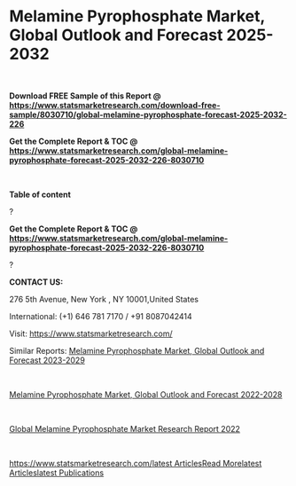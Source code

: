 <h1>Melamine Pyrophosphate Market, Global Outlook and Forecast 2025-2032</h1><br/><p><strong>Download FREE Sample of this Report @ <a href="https://www.statsmarketresearch.com/download-free-sample/8030710/global-melamine-pyrophosphate-forecast-2025-2032-226">https://www.statsmarketresearch.com/download-free-sample/8030710/global-melamine-pyrophosphate-forecast-2025-2032-226</a></strong></p>
 
 
 
 <div><b>Get the Complete Report & TOC @ <a href="https://www.statsmarketresearch.com/global-melamine-pyrophosphate-forecast-2025-2032-226-8030710">https://www.statsmarketresearch.com/global-melamine-pyrophosphate-forecast-2025-2032-226-8030710</a></b></div>
 
 
 
 <p><br />
 
 <b>Table of content</b></p>
 
 
 
 <p>? </p>
 
 
 
 <div><b>Get the Complete Report & TOC @ <a href="https://www.statsmarketresearch.com/global-melamine-pyrophosphate-forecast-2025-2032-226-8030710">https://www.statsmarketresearch.com/global-melamine-pyrophosphate-forecast-2025-2032-226-8030710</a></b></div>
 
 
 
 <p>? </p>
 
 
 
 <p><b>CONTACT US:</b><br />
 
 276 5th Avenue, New York , NY 10001,United States<br />
 
 International: (+1) 646 781 7170 / +91 8087042414<br />
 
 Visit: <a href="https://www.statsmarketresearch.com/">https://www.statsmarketresearch.com/</a><br />
 
 Similar Reports: <a href="https://www.statsmarketresearch.com/global-melamine-pyrophosphate-forecast-2025-2032-226-8030710">Melamine Pyrophosphate Market, Global Outlook and Forecast 2023-2029</a><br />
 
 <br />
 
 <a href="https://www.statsmarketresearch.com/global-melamine-pyrophosphate-forecast-2025-2032-226-8030710">Melamine Pyrophosphate Market, Global Outlook and Forecast 2022-2028</a><br />
 
 <br />
 
 <a href="https://www.statsmarketresearch.com/global-melamine-pyrophosphate-forecast-2025-2032-226-8030710">Global Melamine Pyrophosphate Market Research Report 2022</a><br />
 
 <br />
 
 <a href="https://gyeongbokgung.com">https://www.statsmarketresearch.com/</a><a href="https://hallyeomaritime.com">latest Articles</a><a href="https://jingwansa.com">Read More</a><a href="https://nguoiviet.jp/">latest Articles</a><a href="https://www.intelmarketresearch.com/">latest Publications</a></p>
